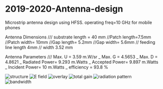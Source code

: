# 2019-2020-Antenna-design
Microstrip antenna design using HFSS. operating freq=10 GHz for mobile phones

Antenna Dimensions /// substrate length = 40 mm //Patch length=7.5mm //Patch width= 10mm //Gap length= 5.2mm //Gap width= 5.6mm // feeding line length 4mm // width 3.52 mm

Antenna Parameters /// Max. U = 3.59 m.W/sr _  Max. G = 4.5653 _ Max. D = 4.8621 _ Radiated Power= 9.293 m.Watts _ Accepted Power= 9.897 m.Watts _ Incident Power= 10 m.Watts _ efficiency = 93.8 %

![structure](https://user-images.githubusercontent.com/77674223/136120604-92d1a7f7-cdaa-4ae0-a8ec-dc7d96c3aec4.PNG)
![E field](https://user-images.githubusercontent.com/77674223/136121089-04f616f4-54a3-40cf-b165-2c58e620a346.PNG)
![overlay](https://user-images.githubusercontent.com/77674223/136121112-04878832-c515-4bce-8ff2-3ccbd9eb550e.PNG)
![total gain](https://user-images.githubusercontent.com/77674223/136121147-e22fa8e0-c6be-48ac-ba67-99d8d434c938.PNG)
![radiation pattern](https://user-images.githubusercontent.com/77674223/136121185-29b33a82-42ae-44b4-aafe-1fc497c91e57.PNG)
![bandwidth](https://user-images.githubusercontent.com/77674223/136121224-c2ef0cec-a3a7-485c-9761-c5e45fc52cdc.PNG)
